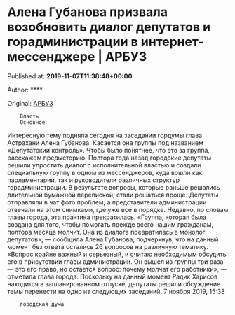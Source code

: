 
# Алена Губанова призвала возобновить диалог депутатов и горадминистрации в интернет-мессенджере | АРБУЗ

Published at: **2019-11-07T11:38:48+00:00**

Author: ****

Original: [АРБУЗ](https://arbuztoday.ru/alena-gubanova-prizvala-vozobnovit-dialog-deputatov-i-goradministracii-v-internet-messendzhere/)


        Власть
        Основное
      
Интересную тему подняла сегодня на заседании гордумы глава Астрахани Алена Губанова. Касается она группы под названием «Депутатский контроль». Чтобы было понятнее, что это за группа, расскажем предысторию.
Полтора года назад городские депутаты решили упростить диалог с исполнительной властью и создали специальную группу в одном из мессенджеров, куда вошли как парламентарии, так и руководители различных структур горадминистрации. В результате вопросы, которые раньше решались длительной бумажной перепиской, стали решаться проще. Депутаты отправляли в чат фото проблем, а представители администрации отвечали на этом снимками, где уже все в порядке.
Недавно, по словам главы города, эта практика прекратилась. «Группа, которая была создана для того, чтобы помогать прежде всего нашим гражданам, полтора месяца молчит. Она из диалога превратилась в монолог депутатов», — сообщила Алена Губанова, подчеркнув, что на данный момент без ответа остались 26 вопросов на различную тематику.
«Вопрос крайне важный и серьезный, и считаю необходимым обсудить его в присутствии главы администрации. Он вышел из группы три раза — это его право, но остается вопрос: почему молчат его работники», — отметила глава города. Поскольку на данный момент Радик Харисов находится в запланированном отпуске, депутаты решили обсуждение темы перенести на одно из следующих заседаний.
7 ноября 2019, 15:38

        городская дума
      
